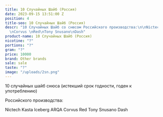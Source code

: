```yaml
---
title: 10 Случайных Шайб (Россия)
date: 2023-09-15 13:51:00 Z
position: 4
title-seo: 10 Случайных Шайб (Россия)
descr: "10 Случайных Шайб со снюсом Российского производства:\n\nNictech\nKasta \nIceberg\nARQA
  \nCorvus \nRed\nTony Snusano\nDash"
product-name: 10 Случайных Шайб (Россия)
nicotine: "?"
portions: "?"
gram: "?"
price: 10000
brand: Other brands
sale: sale
taste: "?"
image: "/uploads/2sn.png"
---
```


10 случайных шайб снюса (истекший срок годности, годен к употреблению) 

Российского производства:

Nictech
Kasta 
Iceberg
ARQA 
Corvus 
Red
Tony Snusano
Dash